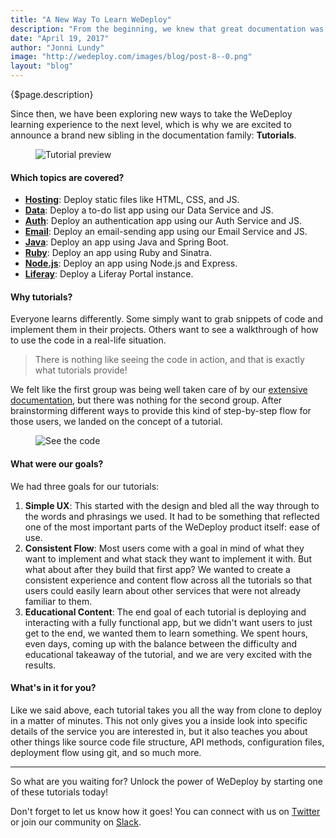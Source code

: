 ```yaml
---
title: "A New Way To Learn WeDeploy"
description: "From the beginning, we knew that great documentation was crucial to successfully sharing WeDeploy with the world."
date: "April 19, 2017"
author: "Jonni Lundy"
image: "http://wedeploy.com/images/blog/post-8--0.png"
layout: "blog"
---
```


<article>

{$page.description}

Since then, we have been exploring new ways to take the WeDeploy learning experience to the next level, which is why we are excited to announce a brand new sibling in the documentation family: **Tutorials**.

<figure>
	<img src="../images/blog/post-8--0.png" alt="Tutorial preview">
</figure>

#### Which topics are covered?

- **<a target="_blank" href="/tutorials/hosting/get-started.html">Hosting</a>**: Deploy static files like HTML, CSS, and JS.
- **<a target="_blank" href="/tutorials/data-web/get-started.html">Data</a>**: Deploy a to-do list app using our Data Service and JS.
- **<a target="_blank" href="/tutorials/auth-web/get-started.html">Auth</a>**: Deploy an authentication app using our Auth Service and JS.
- **<a target="_blank" href="/tutorials/email-web/get-started.html">Email</a>**: Deploy an email-sending app using our Email Service and JS.
- **<a target="_blank" href="/tutorials/java/get-started.html">Java</a>**: Deploy an app using Java and Spring Boot.
- **<a target="_blank" href="/tutorials/ruby/get-started.html">Ruby</a>**: Deploy an app using Ruby and Sinatra.
- **<a target="_blank" href="/tutorials/nodejs/get-started.html">Node.js</a>**: Deploy an app using Node.js and Express.
- **<a target="_blank" href="/tutorials/liferay/get-started.html">Liferay</a>**: Deploy a Liferay Portal instance.

#### Why tutorials?

Everyone learns differently. Some simply want to grab snippets of code and implement them in their projects. Others want to see a walkthrough of how to use the code in a real-life situation.

> There is nothing like seeing the code in action, and that is exactly what tutorials provide!

We felt like the first group was being well taken care of by our [extensive documentation](/docs/), but there was nothing for the second group. After brainstorming different ways to provide this kind of step-by-step flow for those users, we landed on the concept of a tutorial.


<figure>
	<img src="../images/blog/post-8--1.png" alt="See the code">
</figure>

#### What were our goals?

We had three goals for our tutorials:
1. **Simple UX**: This started with the design and bled all the way through to the words and phrasings we used. It had to be something that reflected one of the most important parts of the WeDeploy product itself: ease of use.
2. **Consistent Flow**: Most users come with a goal in mind of what they want to implement and what stack they want to implement it with. But what about after they build that first app? We wanted to create a consistent experience and content flow across all the tutorials so that users could easily learn about other services that were not already familiar to them.
3. **Educational Content**: The end goal of each tutorial is deploying and interacting with a fully functional app, but we didn't want users to just get to the end, we wanted them to learn something. We spent hours, even days, coming up with the balance between the difficulty and educational takeaway of the tutorial, and we are very excited with the results.

#### What's in it for you?

Like we said above, each tutorial takes you all the way from clone to deploy in a matter of minutes. This not only gives you a inside look into specific details of the service you are interested in, but it also teaches you about other things like source code file structure, API methods, configuration files, deployment flow using git, and so much more.

---

So what are you waiting for? Unlock the power of WeDeploy by starting one of these tutorials today!

Don't forget to let us know how it goes! You can connect with us on [Twitter](https://twitter.com/wedeploy) or join our community on [Slack](http://chat.wedeploy.com).

</article>
